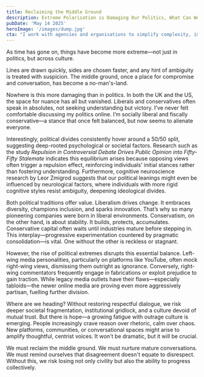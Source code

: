 ```yaml
---
title: Reclaiming the Middle Ground
description: Extreme Polarisation is Damaging Our Politics, What Can We Do About It?
pubDate: 'May 14 2025'
heroImage: '/images/dump.jpg'
cta: "I work with agencies and organisations to simplify complexity, improve digital performance, and make smarter use of tools like CRM, ethical analytics, and AI."
---
```

As time has gone on, things have become more extreme—not just in politics, but across culture. 

Lines are drawn quickly, sides are chosen faster, and any hint of ambiguity is treated with suspicion. The middle ground, once a place for compromise and conversation, has become a no-man's-land.

Nowhere is this more damaging than in politics. In both the UK and the US, the space for nuance has all but vanished. Liberals and conservatives often speak in absolutes, not seeking understanding but victory. I've never felt comfortable discussing my politics online. I’m socially liberal and fiscally conservative—a stance that once felt balanced, but now seems to alienate everyone.

Interestingly, political divides consistently hover around a 50/50 split, suggesting deep-rooted psychological or societal factors. Research such as the study *Repulsion in Controversial Debate Drives Public Opinion into Fifty-Fifty Stalemate* indicates this equilibrium arises because opposing views often trigger a repulsion effect, reinforcing individuals' initial stances rather than fostering understanding. Furthermore, cognitive neuroscience research by Leor Zmigrod suggests that our political leanings might even be influenced by neurological factors, where individuals with more rigid cognitive styles resist ambiguity, deepening ideological divides.

Both political traditions offer value. Liberalism drives change. It embraces diversity, champions inclusion, and sparks innovation. That’s why so many pioneering companies were born in liberal environments. Conservatism, on the other hand, is about stability. It builds, protects, accumulates. Conservative capital often waits until industries mature before stepping in. This interplay—progressive experimentation countered by pragmatic consolidation—is vital. One without the other is reckless or stagnant.

However, the rise of political extremes disrupts this essential balance. Left-wing media personalities, particularly on platforms like YouTube, often mock right-wing views, dismissing them outright as ignorance. Conversely, right-wing commentators frequently engage in fabrications or exploit prejudice to gain traction. While legacy media outlets have their flaws—especially tabloids—the newer online media are proving even more aggressively partisan, fuelling further division.

Where are we heading? Without restoring respectful dialogue, we risk deeper societal fragmentation, institutional gridlock, and a culture devoid of mutual trust. But there is hope—a growing fatigue with outrage culture is emerging. People increasingly crave reason over rhetoric, calm over chaos. New platforms, communities, or conversational spaces might arise to amplify thoughtful, centrist voices. It won't be dramatic, but it will be crucial.

We must reclaim the middle ground. We must nurture mature conversations. We must remind ourselves that disagreement doesn't equate to disrespect. Without this, we risk losing not only civility but also the ability to progress collectively.